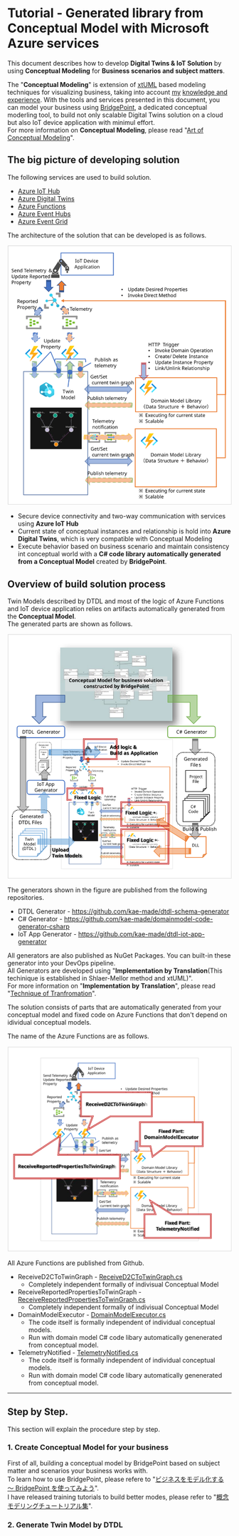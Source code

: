 # Tutorial - Generated library from Conceptual Model with Microsoft Azure services

This document describes how to develop <b>Digital Twins & IoT Solution</b> by using <b>Conceptual Modeling</b> for <b>Business scenarios and subject matters</b>. 

The "<b>Conceptual Modeling</b>" is extension of [xtUML](https://xtuml.org/) based modeling techniques for visualizing business, taking into account [my](https://www.linkedin.com/in/hiroshi-ota-009/) [knowledge and experience](https://www.kae-made.jp/).
With the tools and services presented in this document, you can model your business using [BridgePoint](https://github.com/xtuml/bridgepoint), a dedicated conceptual moderling tool, to build not only scalable Digital Twins solution on a cloud but also IoT device application with minimul effort.  
For more information on <b>Conceptual Modeling</b>, please read "[Art of Conceptual Modeling](https://note.com/kae_made/m/m054c9f9f8b61)".

## The big picture of developing solution 
The following services are used to build solution.  
- [Azure IoT Hub](https://learn.microsoft.com/azure/iot-hub/)
- [Azure Digital Twins](https://learn.microsoft.com/azure/digital-twins/)
- [Azure Functions](https://learn.microsoft.com/azure/azure-functions/)
- [Azure Event Hubs](https://learn.microsoft.com/azure/event-hubs/)
- [Azure Event Grid](https://learn.microsoft.com/ja-jp/azure/event-grid/)

The architecture of the solution that can be developed is as follows.  

![solution architecture](./images/architecture-overview.svg)  

- Secure device connectivity and two-way communication with services using <b>Azure IoT Hub</b>
- Current state of conceptual instances and relationship is hold into <b>Azure Digital Twins</b>, which is very compatible with Conceptual Modeling
- Execute behavior based on business scenario and maintain consistency int conceptual world with a <b>C# code library automatically generated from a Conceptual Model</b> created by <b>BridgePoint</b>.

## Overview of build solution process  
Twin Models described by DTDL and most of the logic of Azure Functions and IoT device application relies on artifacts automatically generated from the <b>Conceptual Model</b>.  
The generated parts are shown as follows.  

![process overview](./images/flow-of-development-process.svg)  

The generators shown in the figure are published from the following repositories.  
- DTDL Generator - https://github.com/kae-made/dtdl-schema-generator
- C# Generator - https://github.com/kae-made/domainmodel-code-generator-csharp
- IoT App Generator - https://github.com/kae-made/dtdl-iot-app-generator

All generators are also published as NuGet Packages. You can built-in these generator into your DevOps pipeline.  
All Generators are developed using "<b>Implementation by Translation</b>(This techinique is established in Shlaer-Mellor method and xtUML)".  
For more information on "<b>Implementation by Translation</b>", please read "[Technique of Tranfromation](https://note.com/kae_made/m/md806463fb58a)". 

The solution consists of parts that are automatically generated from your conceptual model and fixed code on Azure Functions that don't depend on idividual conceptual models.  

The name of the Azure Functions are as follows.  

![Name of Azure Functions](./images/name-of-functions.svg)

All Azure Functions are published from Github.  
- ReceiveD2CToTwinGraph - [ReceiveD2CToTwinGraph.cs](https://github.com/kae-made/domain-model-csharp-azure-digital-twins-adaptor/blob/main/AzureDigitalTwinsAdaptorSamples/Kae.DomainMode.Csharp.AzureDigitalTwins.AzureIoTHubBinder/ReceiveD2CToTwinGraph.cs)
    - Completely independent formally of indivisual Conceptual Model
- ReceiveReportedPropertiesToTwinGraph - [ReceiveReportedPropertiesToTwinGraph.cs](https://github.com/kae-made/domain-model-csharp-azure-digital-twins-adaptor/blob/main/AzureDigitalTwinsAdaptorSamples/Kae.DomainMode.Csharp.AzureDigitalTwins.AzureIoTHubBinder/ReceiveReportedPropertiesToTwinGraph.cs)
    - Completely independent formally of indivisual Conceptual Model
- DomainModelExecutor - [DomainModelExecutor.cs](https://github.com/kae-made/domain-model-csharp-azure-digital-twins-adaptor/blob/main/AzureDigitalTwinsAdaptorSamples/AzureDigitalTwinsAdaptorForCsharpFramework/DomainModelExecutor.cs)
    - The code itself is formally independent of individual conceptual models.
    - Run with domain model C# code libary automatically genenerated from conceptual model. 
- TelemetryNotified - [TelemetryNotified.cs](https://github.com/kae-made/domain-model-csharp-azure-digital-twins-adaptor/blob/main/AzureDigitalTwinsAdaptorSamples/AzureDigitalTwinsAdaptorForCsharpFramework/TelemetryNotified.cs)
    - The code itself is formally independent of individual conceptual models.
    - Run with domain model C# code libary automatically genenerated from conceptual model. 

---
## Step by Step.  
This section will explain the procedure step by step.  
### 1. Create Conceptual Model for your business  
First of all, building a conceptual model by BridgePoint based on subject matter and scenarios your business works with.  
To learn how to use BridgePoint, please refere to "[ビジネスをモデル化する ～ BridgePoint を使ってみよう](https://note.com/kae_made/n/n26c1d91e686f)".  
I have released training tutorials to build better modes, please refer to "[概念モデリングチュートリアル集](https://note.com/kae_made/m/m737f9295692f)".  

### 2. Generate Twin Model by DTDL  
